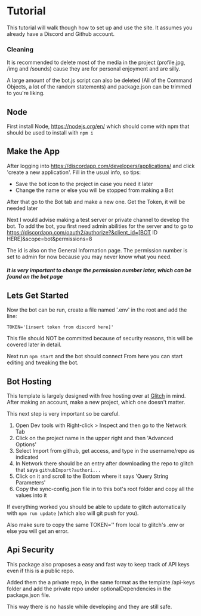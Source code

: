 # Tutorial
This tutorial will walk though how to set up and use the site. It assumes you already have a Discord and Github account.

### Cleaning
It is recommended to delete most of the media in the project (profile.jpg, /img and /sounds) cause they are for personal enjoyment and are silly. 

A large amount of the bot.js script can also be deleted (All of the Command Objects, a lot of the random statements) and package.json can be trimmed to you're liking.

## Node
First install Node, https://nodejs.org/en/ which should come with npm that should be used to install with `npm i`

## Make the App
After logging into https://discordapp.com/developers/applications/ and click 'create a new application'. Fill in the usual info, so tips:
- Save the bot icon to the project in case you need it later
- Change the name or else you will be stopped from making a Bot

After that go to the Bot tab and make a new one. Get the Token, it will be needed later


Next I would advise making a test server or private channel to develop the bot.
To add the bot, you first need admin abilities for the server and to go to https://discordapp.com/oauth2/authorize?&client_id=[BOT ID HERE]&scope=bot&permissions=8

The id is also on the General Information page. The permission number is set to admin for now because you may never know what you need.

##### It is very important to change the permission number later, which can be found on the bot page

## Lets Get Started
Now the bot can be run, create a file named '.env' in the root and add the line:
```
TOKEN='[insert token from discord here]'
```
This file should NOT be committed because of security reasons, this will be covered later in detail.

Next run `npm start` and the bot should connect
From here you can start editing and tweaking the bot.

## Bot Hosting
This template is largely designed with free hosting over at [Glitch](https://glitch.com) in mind.
After making an account, make a new project, which one doesn't matter.

This next step is very important so be careful. 

1. Open Dev tools with Right-click > Inspect and then go to the Network Tab
1. Click on the project name in the upper right and then 'Advanced Options'
1. Select Import from github, get access, and type in the username/repo as indicated
1. In Network there should be an entry after downloading the repo to glitch that says `githubImport?authori...`
1. Click on it and scroll to the Bottom where it says 'Query String Parameters'
1. Copy the sync-config.json file in to this bot's root folder and copy all the values into it

If everything worked you should be able to update to glitch automatically with `npm run update` (which also will git push for you).

Also make sure to copy the same TOKEN='' from local to glitch's .env or else you will get an error.  

## Api Security
This package also proposes a easy and fast way to keep track of API keys even if this is a public repo.

Added them the a private repo, in the same format as the template /api-keys folder and add the private repo under optionalDependencies in the package.json file.

This way there is no hassle while developing and they are still safe. 



